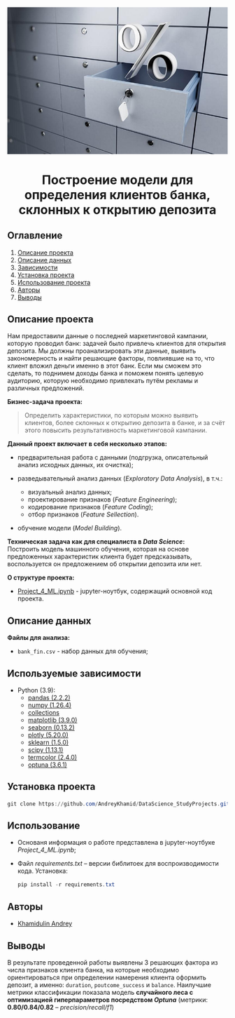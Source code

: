<img src='images\BQ8EXOeIKY8NXTyow5s1toUnrEhKBzhd.jpg'>

# <center> Построение модели для определения клиентов банка, склонных к открытию депозита</center>

## Оглавление
1. [Описание проекта](#title1)
2. [Описание данных](#title2)
3. [Зависимости](#title3)
4. [Установка проекта](#title4)
5. [Использование проекта](#title5)
6. [Авторы](#title6)
7. [Выводы](#title7)

## <a id="title1">Описание проекта</a>

Нам предоставили данные о последней маркетинговой кампании, которую проводил банк: задачей было привлечь клиентов для открытия депозита. Мы должны проанализировать эти данные, выявить закономерность и найти решающие факторы, повлиявшие на то, что клиент вложил деньги именно в этот банк. Если мы сможем это сделать, то поднимем доходы банка и поможем понять целевую аудиторию, которую необходимо привлекать путём рекламы и различных предложений. 

**Бизнес-задача проекта:**  
> Определить характеристики, по которым можно выявить клиентов, более склонных к открытию депозита в банке, и за счёт этого повысить результативность маркетинговой кампании.

**Данный проект включает в себя несколько этапов:**  
- предварительная работа с данными (подгрузка, описательный анализ исходных данных, их очистка);  

- разведывательный анализ данных (*Exploratory Data Analysis*), в т.ч.:
    - визуальный анализ данных;
    - проектирование признаков (*Feature Engineering*);
    - кодирование признаков (*Feature Coding*);
    - отбор признаков (*Feature Sellection*).

- обучение модели (*Model Building*).

**Техническая задача как для специалиста в *Data Science*:**  
Построить модель машинного обучения, которая на основе предложенных характеристик клиента будет предсказывать, воспользуется он предложением об открытии депозита или нет.

**О структуре проекта:**
* [Project_4_ML.ipynb]('Project_4_ML.ipynb') - jupyter-ноутбук, содержащий основной код проекта.

## <a id="title2">Описание данных</a>
**Файлы для анализа:**  
- `bank_fin.csv` - набор данных для обучения;  

## <a id="title3">Используемые зависимости</a>
* Python (3.9):
    * [pandas (2.2.2)](https://pandas.pydata.org)
    * [numpy (1.26.4)](https://numpy.org/)
    * [collections](https://docs.python.org/3/library/collections.html)
    * [matplotlib (3.9.0)](https://matplotlib.org/3.5.3/api/_as_gen/matplotlib.pyplot.html)
    * [seaborn (0.13.2)](https://seaborn.pydata.org/)
    * [plotly (5.20.0)](https://plotly.com/python/)
    * [sklearn (1.5.0)](https://scikit-learn.org/stable/)
    * [scipy (1.13.1)](https://scipy.org/)
    * [termcolor (2.4.0)](https://pypi.org/project/termcolor/)
    * [optuna (3.6.1)](https://optuna.org/)


## <a id="title4">Установка проекта</a>

```PowerShell
git clone https://github.com/AndreyKhamid/DataScience_StudyProjects.git
```

## <a id="title5">Использование</a>

- Основаня информация о работе представлена в jupyter-ноутбуке *Project_4_ML.ipynb*;  

- Файл *requirements.txt* – версии библитоек для воспроизводимости кода. Установка:
   
   ```PowerShell
   pip install -r requirements.txt
   ```

## <a id="title6">Авторы</a>

* [Khamidulin Andrey](https://github.com/AndreyKhamid)

## <a id="title7">Выводы</a>

В результате проведенной работы выявлены 3 решающих фактора из числа признаков клиента банка, на которые необходимо ориентироваться при определении намерения клиента оформить депозит, а именно: `duration`, `poutcome_success` и `balance`. Наилучшие метрики классификации показала модель **случайного леса с оптимизацией гиперпараметров посредством *Optuna*** (метрики: **0.80/0.84/0.82** – *precision/recall/f1*)

